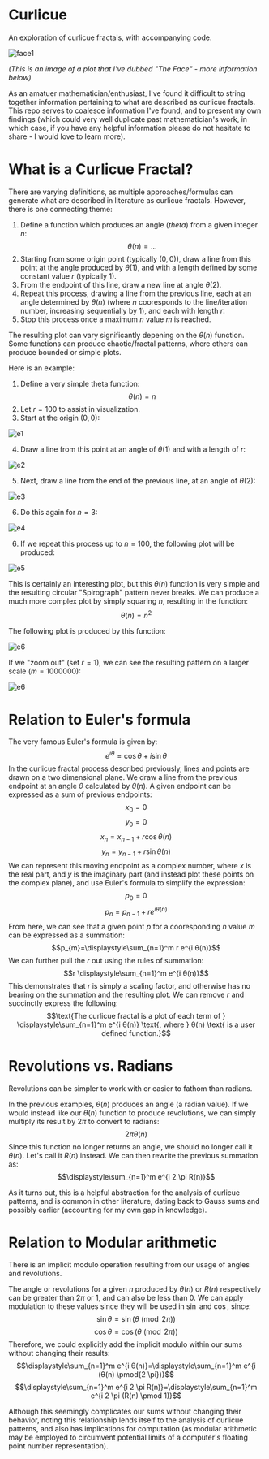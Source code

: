 # Curlicue
An exploration of curlicue fractals, with accompanying code.

![face1](media/face1.png "\"The Face\"")

*(This is an image of a plot that I've dubbed "The Face" - more information below)*

As an amatuer mathematician/enthusiast, I've found it difficult to string together information pertaining to what are described as curlicue fractals. This repo serves to coalesce information I've found, and to present my own findings (which could very well duplicate past mathematician's work, in which case, if you have any helpful information please do not hesitate to share - I would love to learn more).

# What is a Curlicue Fractal?
There are varying definitions, as multiple approaches/formulas can generate what are described in literature as curlicue fractals. However, there is one connecting theme:
1. Define a function which produces an angle (*theta*) from a given integer $`n`$:  $$θ(n)= ...$$
2. Starting from some origin point (typically $`(0, 0)`$), draw a line from this point at the angle produced by $`θ(1)`$, and with a length defined by some constant value $`r`$ (typically $`1`$).
3. From the endpoint of this line, draw a new line at angle $`θ(2)`$.
4. Repeat this process, drawing a line from the previous line, each at an angle determined by $`θ(n)`$ (where $`n`$ cooresponds to the line/iteration number, increasing sequentially by $`1`$), and each with length $`r`$.
5. Stop this process once a maximum $`n`$ value $`m`$ is reached.

The resulting plot can vary significantly depening on the $`θ(n)`$ function. Some functions can produce chaotic/fractal patterns, where others can produce bounded or simple plots.

Here is an example:
1. Define a very simple theta function: $$θ(n)=n$$
2. Let $`r=100`$ to assist in visualization.
3. Start at the origin $`(0, 0)`$:

![e1](media/e1.png)

4. Draw a line from this point at an angle of $`θ(1)`$ and with a length of $`r`$:

![e2](media/e2.png)

5. Next, draw a line from the end of the previous line, at an angle of $`θ(2)`$:

![e3](media/e3.png)

6. Do this again for $`n=3`$:

![e4](media/e4.png)

6. If we repeat this process up to $`n=100`$, the following plot will be produced:

![e5](media/e5.png)

This is certainly an interesting plot, but this $`θ(n)`$ function is very simple and the resulting circular "Spirograph" pattern never breaks. We can produce a much more complex plot by simply squaring $`n`$, resulting in the function: $$θ(n)=n^2$$

The following plot is produced by this function:

![e6](media/e6.png)

If we "zoom out" (set $`r=1`$), we can see the resulting pattern on a larger scale ($`m=1000000`$):

![e6](media/e7.png)

# Relation to Euler's formula
The very famous Euler's formula is given by: $$e^{i θ}=\cos θ + i \sin θ$$
In the curlicue fractal process described previously, lines and points are drawn on a two dimensional plane. We draw a line from the previous endpoint at an angle $`θ`$ calculated by $`θ(n)`$. A given endpoint can be expressed as a sum of previous endpoints:
$$x_{0}=0$$
$$y_{0}=0$$
$$x_{n}=x_{n - 1} + r \cos θ(n)$$
$$y_{n}=y_{n - 1} + r \sin θ(n)$$
We can represent this moving endpoint as a complex number, where $`x`$ is the real part, and $`y`$ is the imaginary part (and instead plot these points on the complex plane), and use Euler's formula to simplify the expression:
$$p_{0}=0$$
$$p_{n}=p_{n - 1} + r e^{i θ(n)}$$
From here, we can see that a given point $`p`$ for a cooresponding $`n`$ value $`m`$ can be expressed as a summation: $$p_{m}=\displaystyle\sum_{n=1}^m r e^{i θ(n)}$$
We can further pull the $`r`$ out using the rules of summation: $$r \displaystyle\sum_{n=1}^m e^{i θ(n)}$$
This demonstrates that $`r`$ is simply a scaling factor, and otherwise has no bearing on the summation and the resulting plot. We can remove $`r`$ and succinctly express the following: $$\text{The curlicue fractal is a plot of each term of } \displaystyle\sum_{n=1}^m e^{i θ(n)} \text{, where } θ(n) \text{ is a user defined function.}$$

# Revolutions vs. Radians
Revolutions can be simpler to work with or easier to fathom than radians.

In the previous examples, $`θ(n)`$ produces an angle (a radian value). If we would instead like our $`θ(n)`$ function to produce revolutions, we can simply multiply its result by $`2 \pi`$ to convert to radians: $$2 \pi θ(n)$$
Since this function no longer returns an angle, we should no longer call it $`θ(n)`$. Let's call it $`R(n)`$ instead. We can then rewrite the previous summation as: $$\displaystyle\sum_{n=1}^m e^{i 2 \pi R(n)}$$

As it turns out, this is a helpful abstraction for the analysis of curlicue patterns, and is common in other literature, dating back to Gauss sums and possibly earlier (accounting for my own gap in knowledge).

# Relation to Modular arithmetic
There is an implicit modulo operation resulting from our usage of angles and revolutions.

The angle or revolutions for a given $`n`$ produced by $`θ(n)`$ or $`R(n)`$ respectively can be greater than $`2 \pi`$ or $`1`$, and can also be less than $`0`$. We can apply modulation to these values since they will be used in $`\sin`$ and $`\cos`$, since: $$\sin θ=\sin(θ \pmod{2 \pi})$$ $$\cos θ=\cos(θ \pmod{2 \pi})$$
Therefore, we could explicitly add the implicit modulo within our sums without changing their results:
$$\displaystyle\sum_{n=1}^m e^{i θ(n)}=\displaystyle\sum_{n=1}^m e^{i (θ(n) \pmod{2 \pi})}$$
$$\displaystyle\sum_{n=1}^m e^{i 2 \pi R(n)}=\displaystyle\sum_{n=1}^m e^{i 2 \pi (R(n) \pmod 1)}$$

Although this seemingly complicates our sums without changing their behavior, noting this relationship lends itself to the analysis of curlicue patterns, and also has implications for computation (as modular arithmetic may be employed to circumvent potential limits of a computer's floating point number representation).
